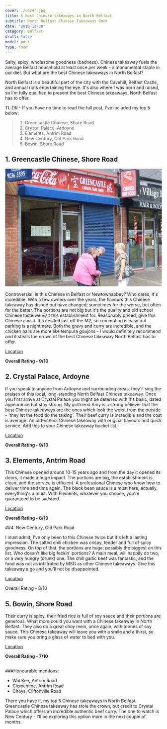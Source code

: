 ```yaml
---
cover: ./cover.jpg
title: 5 best Chinese takeaways in North Belfast
subtitle: North Belfast Chinese Takeaways Rock
date: "2018-12-30"
category: Belfast
draft: false
model: post
type: Food
---
```


Salty, spicy, wholesome goodness (badness). Chinese takeaway fuels the average Belfast household at least once per week - a monumental staple in our diet. But what are the best Chinese takeaways in North Belfast?

North Belfast is a beautiful part of the city with the Cavehill, Belfast Castle, and annual riots entertaining the eye. It's also where I was born and raised, so I'm fully qualified to present the best Chinese takeaways, North Belfast has to offer.

TL:DR - If you have no time to read the full post, I've included my top 5 below:

> 1. Greencastle Chinese, Shore Road
> 2. Crystal Palace, Ardoyne
> 3. Elements, Antrim Road
> 4. New Century, Old Park Road
> 5. Bowin, Shore Road
>



## 1. Greencastle Chinese, Shore Road

<img src="./greencastle.jpg" alt="Greencastle Chinese Takeaway" />

Controversial, is this Chinese in Belfast or Newtownabbey? Who cares, it's incredible. With a few owners over the years, the flavours this Chinese takeaway has dished out have changed; sometimes for the worse, but often for the better. The portions are not big but it's the quality and old school Chinese taste we visit this establishment for. Reasonably priced, give this Chinese a visit. It's nestled just off the M2, so commuting is easy but parking is a nightmare. Both the gravy and curry are incredible, and the chicken balls are more like tempura goujons - I would definitely recommend and it steals the crown of the best Chinese takeaway North Belfast has to offer.

[Location](https://www.google.com/maps/dir/54.5800192,-5.922816/directions+to+greencastle+chinese/@54.6149425,-5.9573236,13z/data=!3m1!4b1!4m9!4m8!1m1!4e1!1m5!1m1!1s0x4861a77e0a920a41:0x7b0a6d786ca6446d!2m2!1d-5.9193912!2d54.6494232)

**Overall Rating - 9/10**

## 2. Crystal Palace, Ardoyne

If you speak to anyone from Ardoyne and surrounding areas, they'll sing the praises of this local, long-standing North Belfast Chinese takeaway.  Once you first arrive at Crystal Palace you might be deterred with it's basic, dated appearance but stay strong. My girlfriend Amy is a strong believer that the best Chinese takeaways are the ones which look the worst from the outside - 'they let the food do the talking'. Their beef curry is incredible and the cost is average. An old-school Chinese takeaway with original flavours and quick service. Add this to your Chinese takeaway bucket list.

[Location](https://www.google.com/maps/dir/54.5800192,-5.922816/Crystal+Palace,+523+Crumlin+Rd,+Belfast+BT14+7GA/@54.5971648,-5.9607188,14z/data=!3m1!4b1!4m9!4m8!1m1!4e1!1m5!1m1!1s0x4861086d72bcdd8f:0x76684ba61f4e6702!2m2!1d-5.965439!2d54.614313)

**Overall Rating - 9/10**

## 3. Elements, Antrim Road

This Chinese opened around 10-15 years ago and from the day it opened its doors, it made a huge impact. The portions are big, the establishment is clean, and the service is efficient. A professional Chinese who know how to deliver time and time again. The black bean sauce is a must here, actually, everything's a must. With Elements, whatever you choose, you're guaranteed to be satisfied.

[Location](https://www.google.com/maps/dir/54.5800192,-5.922816/Elements+Chinese,+Antrim+Road,+Belfast/@54.5980594,-5.9653022,13z/data=!3m1!4b1!4m9!4m8!1m1!4e1!1m5!1m1!1s0x48610848051059cb:0x5d82d6dd99c06a86!2m2!1d-5.9374222!2d54.6161097)

**Overall Rating - 8/10**

##4. New Century, Old Park Road

I must admit,  I've only been to this Chinese twice but it's left a lasting impression. The salted chili chicken was crispy, tender and full of spicy goodness. On top of that, the portions are huge; possibly the biggest on this list. Who doesn't like big feckin' portions? A main meal, will happily do two, or a very hungry (drunk) one. The chili garlic beef was fantastic, and the food was not as infiltrated by MSG as other Chinese takeaways. Give this takeaway a go and you'll not be disappointed.

[Location](https://www.google.com/maps/dir/54.5800192,-5.922816/New+Century,+701+Oldpark+Rd,+Belfast+BT14+6QY/@54.6033606,-5.9782537,13z/data=!3m1!4b1!4m9!4m8!1m1!4e1!1m5!1m1!1s0x48610810945e6509:0x948e2f5ee4cff792!2m2!1d-5.9654305!2d54.6267121)

Overall Rating - 8/10

## 5. Bowin, Shore Road

Their curry is spicy, their fried rice is full of soy sauce and their portions are generous. What more could you want with a Chinese takeaway in North Belfast. They also do a great choy mein, once again, with tonnes of soy sauce. This Chinese takeaway will leave you with a smile and a thirst, so make sure you bring a glass of water to bed with you.

[Location](https://www.google.com/maps/dir/54.5800192,-5.922816/Bowin+Chinese+Take+Away,+592-592A+Shore+Rd,+Belfast/@54.6092254,-5.960009,13z/data=!3m1!4b1!4m9!4m8!1m1!4e1!1m5!1m1!1s0x486109d5ba000ec9:0x5f1c5d5fbedadb38!2m2!1d-5.9237135!2d54.6384378)

**Overall Rating - 7/10**

##

###Honourable mentions:

- Wai Kee, Antrim Road
- Clementine, Antrim Road
- Choys, Cliftonville Road



There you have it, my top 5 Chinese takeaways in North Belfast. Greencastle Chinese takeaway has stole the crown, but credit to Crystal Palace which offers an incredible authentic beef curry. The one to watch is New Century - I'll be exploring this option more in the next couple of months.